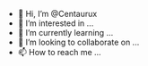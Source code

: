 - 👋 Hi, I’m @Centaurux
- 👀 I’m interested in ...
- 🌱 I’m currently learning ...
- 💞️ I’m looking to collaborate on ...
- 📫 How to reach me ...

<!---
Centaurux/Centaurux is a ✨ special ✨ repository because its `README.md` (this file) appears on your GitHub profile.
You can click the Preview link to take a look at your changes.
--->
